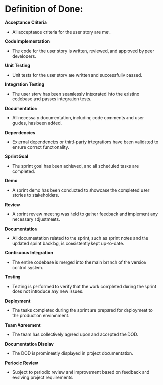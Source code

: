 # Definition of Done:

**Acceptance Criteria**
- All acceptance criteria for the user story are met.

**Code Implementation**
- The code for the user story is written, reviewed, and approved by peer developers.

**Unit Testing**
- Unit tests for the user story are written and successfully passed.

**Integration Testing**
- The user story has been seamlessly integrated into the existing codebase and passes integration tests.

**Documentation**
- All necessary documentation, including code comments and user guides, has been added.

**Dependencies**
- External dependencies or third-party integrations have been validated to ensure correct functionality.

**Sprint Goal**
- The sprint goal has been achieved, and all scheduled tasks are completed.

**Demo**
- A sprint demo has been conducted to showcase the completed user stories to stakeholders.

**Review**
- A sprint review meeting was held to gather feedback and implement any necessary adjustments.

**Documentation**
- All documentation related to the sprint, such as sprint notes and the updated sprint backlog, is consistently kept up-to-date.

**Continuous Integration**
- The entire codebase is merged into the main branch of the version control system.

**Testing**
- Testing is performed to verify that the work completed during the sprint does not introduce any new issues.

**Deployment**
- The tasks completed during the sprint are prepared for deployment to the production environment.

**Team Agreement**
- The team has collectively agreed upon and accepted the DOD.

**Documentation Display**
- The DOD is prominently displayed in project documentation.

**Periodic Review**
- Subject to periodic review and improvement based on feedback and evolving project requirements.
